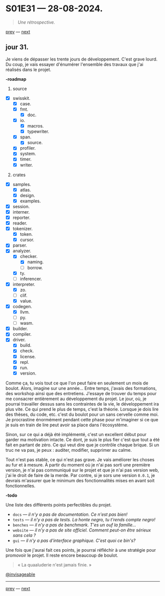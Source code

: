 # S01E31 — 28-08-2024.

> *Une rétrospective.*

[prev](S01E30-27-08-2024.md) — [next](S01E01-29-07-2024.md)

## jour 31.

Je viens de dépasser les trente jours de développement. C'est grave lourd. Du coup, je vais essayer d'énumérer l'ensemble des travaux que j'ai réalisés dans le projet.   

**-roadmap**

1. source

- [x] swisskit.
  - [x] case.
  - [x] fmt.
    - [x] doc.
  - [x] io.
    - [x] macros.
    - [x] typewriter.
  - [x] span.
    - [x] source.
  - [x] profiler.
  - [x] system.
  - [x] timer.
  - [x] writer.

2. crates

- [x] samples.
  - [x] atlas.
  - [x] design.
  - [x] examples.
- [x] session.
- [x] interner.
- [x] reporter.
- [x] reader.
- [x] tokenizer.
  - [x] token.
  - [x] cursor.
- [x] parser.
- [x] analyzer.
  - [x] checker.
    - [x] naming.
    - [ ] borrow.
  - [x] ty.
  - [ ] inferencer.
- [x] interpreter.
  - [x] zo.
  - [ ] clif.
  - [x] value.
- [x] codegen.
  - [x] llvm.
  - [ ] py.
  - [ ] wasm.
- [x] builder.
- [x] compiler.
- [x] driver.
  - [x] build.
  - [x] check.
  - [x] license.
  - [x] repl.
  - [x] run.
  - [x] version.

Comme ça, tu vois tout ce que l'on peut faire en seulement un mois de boulot. Alors, imagine sur une année... Entre temps, j'avais des formations, des workshop ainsi que des entretiens. J'essaye de trouver du temps pour me consacrer entièrement au développement du projet. Le jour, où, je pourrai travailler dessus sans les contraintes de la vie, le développement ira plus vite. Ce qui prend le plus de temps, c'est la théorie. Lorsque je dois lire des thèses, du code, etc. c'est du boulot pour un sans cervelle comme moi. Je procrastine énormément pendant cette phase pour m'imaginer si ce que je suis en train de lire peut avoir sa place dans l'écosystème.   

Sinon, sur ce qui a déjà été implémenté, c'est un excellent début pour garder ma motivation intacte. Ce dont, je suis le plus fier c'est que tout a été fait en partant de zéro. Ce qui veut dire que je contrôle chaque brique. Si un truc ne va pas, je peux : auditer, modifier, supprimer au calme.   

Tout n'est pas stable, ce qui n'est pas grave. Je vais améliorer les choses au fur et à mesure. À partir du moment où je n'ai pas sorti une première version, je n'ai pas communiqué sur le projet et que je n'ai pas version web, j'ai le droit de faire de la merde. Par contre, si je sors une version `0.0.1`, je devrais m'assurer que le minimum des fonctionnalités mises en avant soit fonctionnelles.    

**-todo**

Une liste des différents points perfectibles du projet.   

- `docs` — *il n'y a pas de documentation. Ce n'est pas bien!*
- `tests` — *il n'y a pas de tests. La honte negro, tu t'rends compte negro!*
- `benches` — *il n'y a pas de benchmark. T'es un ouf la famille...*
- `website` — *il n'y a pas de site officiel. Comment peut-on être sérieux sans cela ?*
- `gui` — *il n'y a pas d'interface graphique. C'est quoi ce bin's?*

Une fois que j'aurai fait ces points, je pourrai réfléchir à une stratégie pour promovoir le projet. Il reste encore beaucoup de boulot.    

> « La quaaluderie n'est jamais finie. »    
    
[@invisageable](https://twitter.com/invisageable)   

---

[prev](S01E30-27-08-2024.md) — [next](S01E01-29-07-2024.md)   
